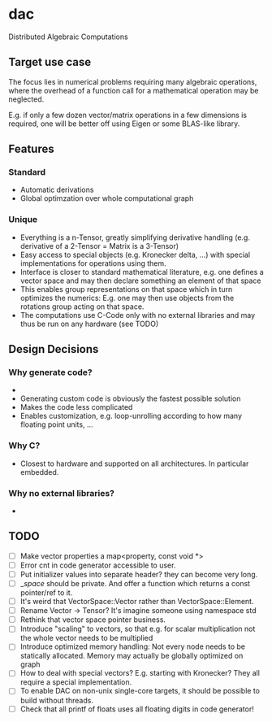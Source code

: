 # dac
Distributed Algebraic Computations

## Target use case
The focus lies in numerical problems requiring many algebraic operations, where the overhead of a function call for a mathematical operation may be neglected.

E.g. if only a few dozen vector/matrix operations in a few dimensions is required, one will be better off using Eigen or some BLAS-like library.

## Features
### Standard
- Automatic derivations
- Global optimzation over whole computational graph

### Unique
- Everything is a n-Tensor, greatly simplifying derivative handling (e.g. derivative of a 2-Tensor = Matrix is a 3-Tensor)
- Easy access to special objects (e.g. Kronecker delta, ...) with special implementations for operations using them.
- Interface is closer to standard mathematical literature, e.g. one defines a vector space and may then declare something an element of that space
- This enables group representations on that space which in turn optimizes the numerics: E.g. one may then use objects from the rotations group acting on that space.
- The computations use C-Code only with no external libraries and may thus be run on any hardware (see TODO)

## Design Decisions
### Why generate code?
- 
- Generating custom code is obviously the fastest possible solution
- Makes the code less complicated
- Enables customization, e.g. loop-unrolling according to how many floating point units, ...

### Why C?
- Closest to hardware and supported on all architectures. In particular embedded.

### Why no external libraries?
- 

## TODO
- [ ]	Make vector properties a map<property, const void *>
- [ ]	Error cnt in code generator accessible to user.
- [ ]   Put initializer values into separate header? they can become very long.
- [ ]   __space_ should be private. And offer a function which returns a const pointer/ref to it.
- [ ]	It's weird that VectorSpace::Vector rather than VectorSpace::Element.
- [ ]	Rename Vector -> Tensor? It's imagine someone using namespace std
- [ ]	Rethink that vector space pointer business.
- [ ]	Introduce "scaling" to vectors, so that e.g. for scalar multiplication not the whole vector needs to be multiplied
- [ ]   Introduce optimized memory handling: Not every node needs to be statically allocated. Memory may actually be globally optimized on graph
- [ ]   How to deal with special vectors? E.g. starting with Kronecker? They all require a special implementation.
- [ ]   To enable DAC on non-unix single-core targets, it should be possible to build without threads.
- [ ]	Check that all printf of floats uses all floating digits in code generator!